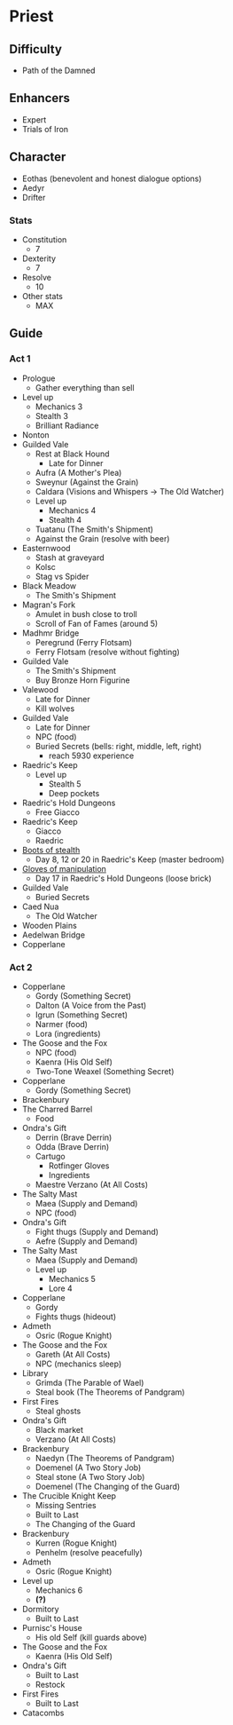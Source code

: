 # Priest

## Difficulty

- Path of the Damned

## Enhancers

- Expert
- Trials of Iron

## Character

- Eothas (benevolent and honest dialogue options)
- Aedyr
- Drifter

### Stats

- Constitution
    - 7
- Dexterity
    - 7
- Resolve
    - 10
- Other stats
    - MAX

## Guide

### Act 1

- Prologue
    - Gather everything than sell
- Level up
    - Mechanics 3
    - Stealth 3
    - Brilliant Radiance
- Nonton
- Guilded Vale
    - Rest at Black Hound
        - Late for Dinner
    - Aufra (A Mother's Plea)
    - Sweynur (Against the Grain)
    - Caldara (Visions and Whispers -> The Old Watcher)
    - Level up
        - Mechanics 4
        - Stealth 4
    - Tuatanu (The Smith's Shipment)
    - Against the Grain (resolve with beer)
- Easternwood
    - Stash at graveyard
    - Kolsc
    - Stag vs Spider
- Black Meadow
    - The Smith's Shipment
- Magran's Fork
    - Amulet in bush close to troll
    - Scroll of Fan of Fames (around 5)
- Madhmr Bridge
    - Peregrund (Ferry Flotsam)
    - Ferry Flotsam (resolve without fighting)
- Guilded Vale
    - The Smith's Shipment
    - Buy Bronze Horn Figurine
- Valewood
    - Late for Dinner
    - Kill wolves
- Guilded Vale
    - Late for Dinner
    - NPC (food)
    - Buried Secrets (bells: right, middle, left, right)
        - reach 5930 experience
- Raedric's Keep
    - Level up
        - Stealth 5
        - Deep pockets
- Raedric's Hold Dungeons
    - Free Giacco
- Raedric's Keep
    - Giacco
    - Raedric
- [Boots of stealth](https://pillarsofeternity.fandom.com/wiki/Random_loot_tables/Clothing/Boots#Boots_of_Stealth)
    - Day 8, 12 or 20 in Raedric's Keep (master bedroom)
- [Gloves of manipulation](https://pillarsofeternity.fandom.com/wiki/Random_loot_tables/Clothing/Handwear#Gloves_of_Manipulation)
    - Day 17 in Raedric's Hold Dungeons (loose brick)
- Guilded Vale
    - Buried Secrets
- Caed Nua
    - The Old Watcher
- Wooden Plains
- Aedelwan Bridge
- Copperlane

### Act 2
- Copperlane
    - Gordy (Something Secret)
    - Dalton (A Voice from the Past)
    - Igrun (Something Secret)
    - Narmer (food)
    - Lora (ingredients)
- The Goose and the Fox
    - NPC (food)
    - Kaenra (His Old Self)
    - Two-Tone Weaxel (Something Secret)
- Copperlane
    - Gordy (Something Secret)
- Brackenbury
- The Charred Barrel
    - Food
- Ondra's Gift
    - Derrin (Brave Derrin)
    - Odda (Brave Derrin)
    - Cartugo
        - Rotfinger Gloves
        - Ingredients
    - Maestre Verzano (At All Costs)
- The Salty Mast
    - Maea (Supply and Demand)
    - NPC (food)
- Ondra's Gift
    - Fight thugs (Supply and Demand)
    - Aefre (Supply and Demand)
- The Salty Mast
    - Maea (Supply and Demand)
    - Level up
        - Mechanics 5
        - Lore 4
- Copperlane
    - Gordy
    - Fights thugs (hideout)
- Admeth
    - Osric (Rogue Knight)
- The Goose and the Fox
    - Gareth (At All Costs)
    - NPC (mechanics sleep)
- Library
    - Grimda (The Parable of Wael)
    - Steal book (The Theorems of Pandgram)
- First Fires
    - Steal ghosts
- Ondra's Gift
    - Black market
    - Verzano (At All Costs)
- Brackenbury
    - Naedyn (The Theorems of Pandgram)
    - Doemenel (A Two Story Job)
    - Steal stone (A Two Story Job)
    - Doemenel (The Changing of the Guard)
- The Crucible Knight Keep
    - Missing Sentries
    - Built to Last
    - The Changing of the Guard
- Brackenbury
    - Kurren (Rogue Knight)
    - Penhelm (resolve peacefully)
- Admeth
    - Osric (Rogue Knight)
- Level up
    - Mechanics 6
    - **(?)**
- Dormitory
    - Built to Last
- Purnisc's House
    - His old Self (kill guards above)
- The Goose and the Fox
    - Kaenra (His Old Self)
- Ondra's Gift
    - Built to Last
    - Restock
- First Fires
    - Built to Last
- Catacombs